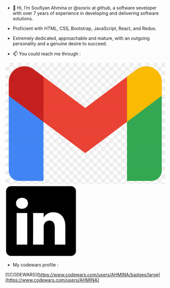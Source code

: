 - 👋 Hi, I’m Soufiyan Ahmina or @sosrix at github, a software seveloper with over 7 years of experience in
developing and delivering software solutions. 

 - Proficient with HTML, CSS, Bootstrap, JavaScript, React, and Redux. 
        
 - Extremely dedicated, approachable and mature, with an outgoing personality and a genuine desire to succeed.
 
 - 📫 You could reach me through :

[![my gmail](./gmail.png)](mailto:Ahminasoufiyan@gmail.com) [![my linkedin](./linkedin.png)](https://www.linkedin.com/in/AHMINA/)

- My codewars profile :

[![CODEWARS](https://www.codewars.com/users/AHMINA/badges/large](https://www.codewars.com/users/AHMINA)

<!---
sosrix/sosrix is a ✨ special ✨ repository because its `README.md` (this file) appears on your GitHub profile.
You can click the Preview link to take a look at your changes.
--->

